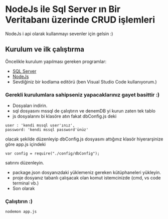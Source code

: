 # NodeJs ile Sql Server ın Bir Veritabanı üzerinde CRUD işlemleri 
NodeJs i api olarak kullanmayı sevenler için gelsin :)
## Kurulum ve ilk çalıştırma
Öncelikle kurulum yapılması gereken programlar:

* [SQL Server](https://www.microsoft.com/en-US/download/details.aspx?id=54284)
* [NodeJs](https://nodejs.org/en/)
* Sevdiğiniz bir kodlama editörü (ben Visual Studio Code kullanıyorum.)


### Gerekli kurulumlara sahipseniz yapacaklarınız gayet basittir :) 
* Dosyaları indirin. 
* sql dosyasını mssql de çalıştırın ve denemDB yi kurun zaten tek tablo 
* js dosyalarını bi klasöre atın fakat dbConfig.js deki 

```
user : 'kendi mssql user'ınız',
password: 'kendi mssql password'ünüz' 
``` 
olacak şekilde düzenleyip dbConfig.js dosyasını attığınız klasör hiyerarşinize göre app.js içindeki
``` 
var config = require("./config/dbConfig"); 
``` 
satırını düzenleyin.
* package.json dosyanızdaki yüklemeniz gereken kütüphaneleri yükleyin.
* proje dosyanız tabanlı çalışacak olan komut istemcinizde (cmd, vs code terminal vb.) 
* Son olarak 
### Çalıştırın :)
```
nodemon app.js
``` 
